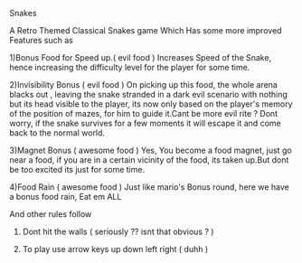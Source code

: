 Snakes


A Retro Themed Classical Snakes game Which Has some more improved Features
such as

1)Bonus Food for Speed up.( evil food )
Increases Speed of the Snake, hence increasing the difficulty 
level for the player for some time.

2)Invisibility Bonus ( evil food ) 
On picking up this food, the whole arena blacks out , leaving the
snake stranded in a dark evil scenario with nothing but its head visible
to the player, its now only based on the player's memory
of the position of mazes, for him to guide it.Cant be more evil rite ?
Dont worry, if the snake survives for a few moments it will escape it 
and come back to the normal world.

3)Magnet Bonus ( awesome food )
Yes, You become a food magnet, just go near a food, if you are in
a certain vicinity of the food, its taken up.But dont be too excited
its just for some time.

4)Food Rain ( awesome food )
Just like mario's Bonus round, here we have a bonus food rain,
Eat em ALL

And other rules follow
1) Dont hit the walls ( seriously ?? isnt that obvious ? )

2) To play use arrow keys up down left right ( duhh )
